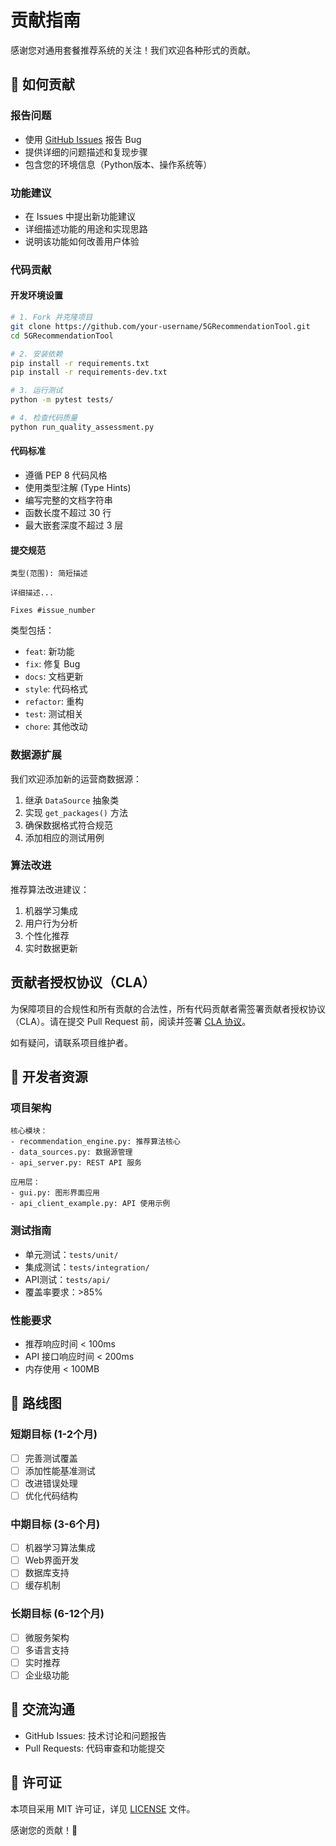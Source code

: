 # 贡献指南

感谢您对通用套餐推荐系统的关注！我们欢迎各种形式的贡献。

## 🤝 如何贡献

### 报告问题
- 使用 [GitHub Issues](https://github.com/your-repo/issues) 报告 Bug
- 提供详细的问题描述和复现步骤
- 包含您的环境信息（Python版本、操作系统等）

### 功能建议
- 在 Issues 中提出新功能建议
- 详细描述功能的用途和实现思路
- 说明该功能如何改善用户体验

### 代码贡献

#### 开发环境设置
```bash
# 1. Fork 并克隆项目
git clone https://github.com/your-username/5GRecommendationTool.git
cd 5GRecommendationTool

# 2. 安装依赖
pip install -r requirements.txt
pip install -r requirements-dev.txt

# 3. 运行测试
python -m pytest tests/

# 4. 检查代码质量
python run_quality_assessment.py
```

#### 代码标准
- 遵循 PEP 8 代码风格
- 使用类型注解 (Type Hints)
- 编写完整的文档字符串
- 函数长度不超过 30 行
- 最大嵌套深度不超过 3 层

#### 提交规范
```
类型(范围): 简短描述

详细描述...

Fixes #issue_number
```

类型包括：
- `feat`: 新功能
- `fix`: 修复 Bug
- `docs`: 文档更新
- `style`: 代码格式
- `refactor`: 重构
- `test`: 测试相关
- `chore`: 其他改动

### 数据源扩展
我们欢迎添加新的运营商数据源：

1. 继承 `DataSource` 抽象类
2. 实现 `get_packages()` 方法
3. 确保数据格式符合规范
4. 添加相应的测试用例

### 算法改进
推荐算法改进建议：

1. 机器学习集成
2. 用户行为分析
3. 个性化推荐
4. 实时数据更新

## 贡献者授权协议（CLA）

为保障项目的合规性和所有贡献的合法性，所有代码贡献者需签署贡献者授权协议（CLA）。请在提交 Pull Request 前，阅读并签署 [CLA 协议](https://cla.example.com/your-project)。

如有疑问，请联系项目维护者。

## 📝 开发者资源

### 项目架构
```
核心模块：
- recommendation_engine.py: 推荐算法核心
- data_sources.py: 数据源管理
- api_server.py: REST API 服务

应用层：
- gui.py: 图形界面应用
- api_client_example.py: API 使用示例
```

### 测试指南
- 单元测试：`tests/unit/`
- 集成测试：`tests/integration/`
- API测试：`tests/api/`
- 覆盖率要求：>85%

### 性能要求
- 推荐响应时间 < 100ms
- API 接口响应时间 < 200ms
- 内存使用 < 100MB

## 🎯 路线图

### 短期目标 (1-2个月)
- [ ] 完善测试覆盖
- [ ] 添加性能基准测试
- [ ] 改进错误处理
- [ ] 优化代码结构

### 中期目标 (3-6个月)
- [ ] 机器学习算法集成
- [ ] Web界面开发
- [ ] 数据库支持
- [ ] 缓存机制

### 长期目标 (6-12个月)
- [ ] 微服务架构
- [ ] 多语言支持
- [ ] 实时推荐
- [ ] 企业级功能

## 💬 交流沟通

- GitHub Issues: 技术讨论和问题报告
- Pull Requests: 代码审查和功能提交

## 📄 许可证

本项目采用 MIT 许可证，详见 [LICENSE](LICENSE) 文件。

感谢您的贡献！🎉 